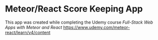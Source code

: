 # Meteor/React Score Keeping App

This app was created while completing the Udemy course *Full-Stack Web Apps with Meteor and React* https://www.udemy.com/meteor-react/learn/v4/content